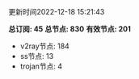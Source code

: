 更新时间2022-12-18 15:21:43

**总订阅: 45**
**总节点: 830**
**有效节点: 201**
- v2ray节点: 184
- ss节点: 13
- trojan节点: 4
